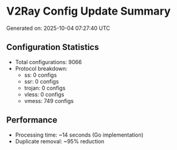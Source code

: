 # V2Ray Config Update Summary
Generated on: 2025-10-04 07:27:40 UTC

## Configuration Statistics
- Total configurations: 9066
- Protocol breakdown:
  - ss: 0 configs
  - ssr: 0 configs
  - trojan: 0 configs
  - vless: 0 configs
  - vmess: 749 configs

## Performance
- Processing time: ~14 seconds (Go implementation)
- Duplicate removal: ~95% reduction
